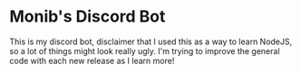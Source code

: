 # Monib's Discord Bot
This is my discord bot, disclaimer that I used this as a way to learn NodeJS, so a lot of things might look really ugly. I'm trying to improve the general code with each new release as I learn more!
